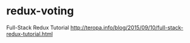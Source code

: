 redux-voting
============

Full-Stack Redux Tutorial
http://teropa.info/blog/2015/09/10/full-stack-redux-tutorial.html
